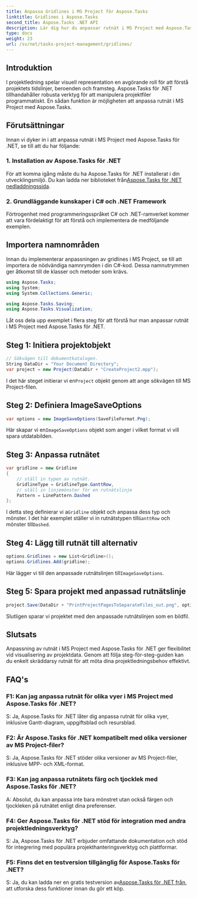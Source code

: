 ```yaml
---
title: Anpassa Gridlines i MS Project för Aspose.Tasks
linktitle: Gridlines i Aspose.Tasks
second_title: Aspose.Tasks .NET API
description: Lär dig hur du anpassar rutnät i MS Project med Aspose.Tasks för .NET. Förbättra din projektvisualisering och hantering med lätta att följa steg.
type: docs
weight: 23
url: /sv/net/tasks-project-management/gridlines/
---
```

## Introduktion

I projektledning spelar visuell representation en avgörande roll för att förstå projektets tidslinjer, beroenden och framsteg. Aspose.Tasks för .NET tillhandahåller robusta verktyg för att manipulera projektfiler programmatiskt. En sådan funktion är möjligheten att anpassa rutnät i MS Project med Aspose.Tasks.

## Förutsättningar

Innan vi dyker in i att anpassa rutnät i MS Project med Aspose.Tasks för .NET, se till att du har följande:

### 1. Installation av Aspose.Tasks för .NET

 För att komma igång måste du ha Aspose.Tasks för .NET installerat i din utvecklingsmiljö. Du kan ladda ner biblioteket från[Aspose.Tasks för .NET nedladdningssida](https://releases.aspose.com/tasks/net/).

### 2. Grundläggande kunskaper i C# och .NET Framework

Förtrogenhet med programmeringsspråket C# och .NET-ramverket kommer att vara fördelaktigt för att förstå och implementera de medföljande exemplen.

## Importera namnområden

Innan du implementerar anpassningen av gridlines i MS Project, se till att importera de nödvändiga namnrymden i din C#-kod. Dessa namnutrymmen ger åtkomst till de klasser och metoder som krävs.

```csharp
using Aspose.Tasks;
using System;
using System.Collections.Generic;

using Aspose.Tasks.Saving;
using Aspose.Tasks.Visualization;

```

Låt oss dela upp exemplet i flera steg för att förstå hur man anpassar rutnät i MS Project med Aspose.Tasks för .NET.

## Steg 1: Initiera projektobjekt

```csharp
// Sökvägen till dokumentkatalogen.
String DataDir = "Your Document Directory";
var project = new Project(DataDir + "CreateProject2.mpp");
```

 I det här steget initierar vi en`Project` objekt genom att ange sökvägen till MS Project-filen.

## Steg 2: Definiera ImageSaveOptions

```csharp
var options = new ImageSaveOptions(SaveFileFormat.Png);
```

 Här skapar vi en`ImageSaveOptions` objekt som anger i vilket format vi vill spara utdatabilden.

## Steg 3: Anpassa rutnätet

```csharp
var gridline = new Gridline
{
	// ställ in typen av rutnät.
	GridlineType = GridlineType.GanttRow, 
	// ställ in linjemönster för en rutnätslinje
	Pattern = LinePattern.Dashed
};
```

 I detta steg definierar vi a`Gridline` objekt och anpassa dess typ och mönster. I det här exemplet ställer vi in rutnätstypen till`GanttRow` och mönster till`Dashed`.

## Steg 4: Lägg till rutnät till alternativ

```csharp
options.Gridlines = new List<Gridline>();
options.Gridlines.Add(gridline);
```

 Här lägger vi till den anpassade rutnätslinjen till`ImageSaveOptions`.

## Steg 5: Spara projekt med anpassad rutnätslinje

```csharp
project.Save(DataDir + "PrintProjectPagesToSeparateFiles_out.png", options);
```

Slutligen sparar vi projektet med den anpassade rutnätslinjen som en bildfil.

## Slutsats

Anpassning av rutnät i MS Project med Aspose.Tasks för .NET ger flexibilitet vid visualisering av projektdata. Genom att följa steg-för-steg-guiden kan du enkelt skräddarsy rutnät för att möta dina projektledningsbehov effektivt.

## FAQ's

### F1: Kan jag anpassa rutnät för olika vyer i MS Project med Aspose.Tasks för .NET?

S: Ja, Aspose.Tasks för .NET låter dig anpassa rutnät för olika vyer, inklusive Gantt-diagram, uppgiftsblad och resursblad.

### F2: Är Aspose.Tasks för .NET kompatibelt med olika versioner av MS Project-filer?

S: Ja, Aspose.Tasks för .NET stöder olika versioner av MS Project-filer, inklusive MPP- och XML-format.

### F3: Kan jag anpassa rutnätets färg och tjocklek med Aspose.Tasks för .NET?

A: Absolut, du kan anpassa inte bara mönstret utan också färgen och tjockleken på rutnätet enligt dina preferenser.

### F4: Ger Aspose.Tasks för .NET stöd för integration med andra projektledningsverktyg?

S: Ja, Aspose.Tasks för .NET erbjuder omfattande dokumentation och stöd för integrering med populära projekthanteringsverktyg och plattformar.

### F5: Finns det en testversion tillgänglig för Aspose.Tasks för .NET?

 S: Ja, du kan ladda ner en gratis testversion av[Aspose.Tasks för .NET från](https://forum.aspose.com/c/tasks/15), att utforska dess funktioner innan du gör ett köp.